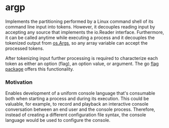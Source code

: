 # argp
Implements the partitioning performed by a Linux command shell of its command line input into tokens. However,
it decouples reading input by accepting any source that implements the io.Reader interface. Furthermore,
it can be called anytime while executing a process and it decouples the tokenized output from [os.Args](https://golang.org/pkg/os/#pkg-variables), so any array variable can accept the processed tokens.

After tokenizing input further processing is required to characterize each token as either an option (flag), an option value, or argument.  The go [flag package](https://golang.org/pkg/flag/) offers this functionality.

### Motivation

Enables development of a uniform console language that's consumable both when starting a process and during its execution.  This could be valuable, for example, to record and playback an interactive console conversation between an end user and the console process.  Therefore, instead of creating a different configuration file syntax, the console language would be used to configure the console.
